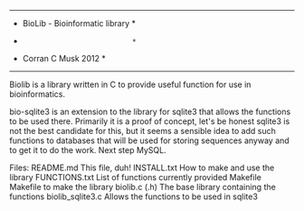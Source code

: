 **********************************
* BioLib - Bioinformatic library *
*                                *
* Corran C Musk 2012             *
**********************************
Biolib is a library written in C to provide useful function for use in bioinformatics.

bio-sqlite3 is an extension to the library for sqlite3 that allows the functions to be used there. Primarily it is a proof of concept, let's be honest sqlite3 is not the best candidate for this, but it seems a sensible idea to add such functions to databases that will be used for storing sequences anyway and to get it to do the work. Next step MySQL.

Files:
	README.md	This file, duh!
	INSTALL.txt	How to make and use the library
	FUNCTIONS.txt	List of functions currently provided
	Makefile	Makefile to make the library
	biolib.c (.h)	The base library containing the functions
	biolib_sqlite3.c	Allows the functions to be used in sqlite3	

